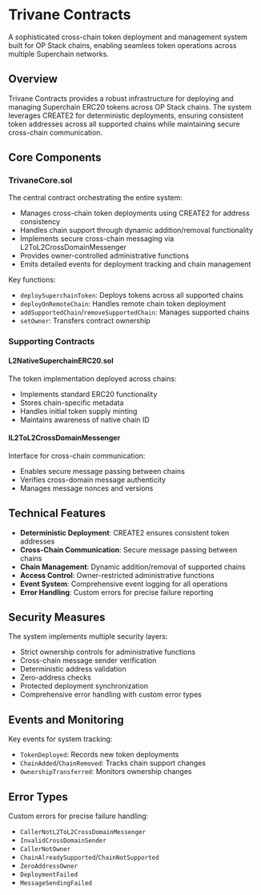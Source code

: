 # Trivane Contracts

A sophisticated cross-chain token deployment and management system built for OP Stack chains, enabling seamless token operations across multiple Superchain networks.

## Overview

Trivane Contracts provides a robust infrastructure for deploying and managing Superchain ERC20 tokens across OP Stack chains. The system leverages CREATE2 for deterministic deployments, ensuring consistent token addresses across all supported chains while maintaining secure cross-chain communication.

## Core Components

### TrivaneCore.sol
The central contract orchestrating the entire system:
- Manages cross-chain token deployments using CREATE2 for address consistency
- Handles chain support through dynamic addition/removal functionality
- Implements secure cross-chain messaging via L2ToL2CrossDomainMessenger
- Provides owner-controlled administrative functions
- Emits detailed events for deployment tracking and chain management

Key functions:
- `deploySuperchainToken`: Deploys tokens across all supported chains
- `deployOnRemoteChain`: Handles remote chain token deployment
- `addSupportedChain`/`removeSupportedChain`: Manages supported chains
- `setOwner`: Transfers contract ownership

### Supporting Contracts

#### L2NativeSuperchainERC20.sol
The token implementation deployed across chains:
- Implements standard ERC20 functionality
- Stores chain-specific metadata
- Handles initial token supply minting
- Maintains awareness of native chain ID

#### IL2ToL2CrossDomainMessenger
Interface for cross-chain communication:
- Enables secure message passing between chains
- Verifies cross-domain message authenticity
- Manages message nonces and versions

## Technical Features

- **Deterministic Deployment**: CREATE2 ensures consistent token addresses
- **Cross-Chain Communication**: Secure message passing between chains
- **Chain Management**: Dynamic addition/removal of supported chains
- **Access Control**: Owner-restricted administrative functions
- **Event System**: Comprehensive event logging for all operations
- **Error Handling**: Custom errors for precise failure reporting

## Security Measures

The system implements multiple security layers:
- Strict ownership controls for administrative functions
- Cross-chain message sender verification
- Deterministic address validation
- Zero-address checks
- Protected deployment synchronization
- Comprehensive error handling with custom error types

## Events and Monitoring

Key events for system tracking:
- `TokenDeployed`: Records new token deployments
- `ChainAdded`/`ChainRemoved`: Tracks chain support changes
- `OwnershipTransferred`: Monitors ownership changes

## Error Types

Custom errors for precise failure handling:
- `CallerNotL2ToL2CrossDomainMessenger`
- `InvalidCrossDomainSender`
- `CallerNotOwner`
- `ChainAlreadySupported`/`ChainNotSupported`
- `ZeroAddressOwner`
- `DeploymentFailed`
- `MessageSendingFailed`
